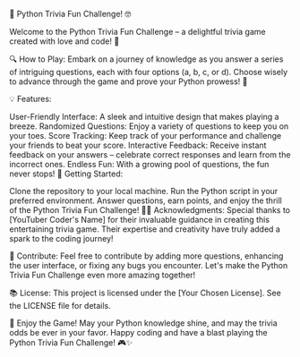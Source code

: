 🎉 Python Trivia Fun Challenge! 🤓

Welcome to the Python Trivia Fun Challenge – a delightful trivia game created with love and code! 🚀

🔍 How to Play:
Embark on a journey of knowledge as you answer a series of intriguing questions, each with four options (a, b, c, or d). Choose wisely to advance through the game and prove your Python prowess! 🐍

💡 Features:

User-Friendly Interface: A sleek and intuitive design that makes playing a breeze.
Randomized Questions: Enjoy a variety of questions to keep you on your toes.
Score Tracking: Keep track of your performance and challenge your friends to beat your score.
Interactive Feedback: Receive instant feedback on your answers – celebrate correct responses and learn from the incorrect ones.
Endless Fun: With a growing pool of questions, the fun never stops!
🚀 Getting Started:

Clone the repository to your local machine.
Run the Python script in your preferred environment.
Answer questions, earn points, and enjoy the thrill of the Python Trivia Fun Challenge!
👩‍💻 Acknowledgments:
Special thanks to [YouTuber Coder's Name] for their invaluable guidance in creating this entertaining trivia game. Their expertise and creativity have truly added a spark to the coding journey!

📢 Contribute:
Feel free to contribute by adding more questions, enhancing the user interface, or fixing any bugs you encounter. Let's make the Python Trivia Fun Challenge even more amazing together!

📚 License:
This project is licensed under the [Your Chosen License]. See the LICENSE file for details.

🌟 Enjoy the Game!
May your Python knowledge shine, and may the trivia odds be ever in your favor. Happy coding and have a blast playing the Python Trivia Fun Challenge! 🎮✨
